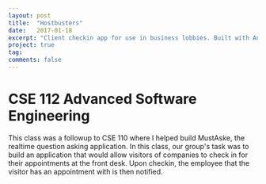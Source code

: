```yaml
---
layout: post
title:  "Hostbusters"
date:   2017-01-18
excerpt: "Client checkin app for use in business lobbies. Built with Angular with an node / express / mongodb backend"
project: true
tag:
comments: false
---
```


# CSE 112 Advanced Software Engineering

This class was a followup to CSE 110 where I helped build MustAske, the realtime question asking application. In this class, our group's task was to build an application that would allow visitors of companies to check in for their appointments at the front desk. Upon checkin, the employee that the visitor has an appointment with is then notified.
